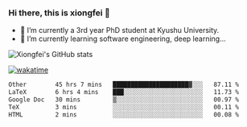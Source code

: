 ### Hi there, this is xiongfei 👋


- 🔭 I’m currently a 3rd year PhD student at Kyushu University.
- 🌱 I’m currently learning software engineering, deep learning...

<!--
**X1on9f31/X1on9f31** is a ✨ _special_ ✨ repository because its `README.md` (this file) appears on your GitHub profile.
Here are some ideas to get you started:
-->

![Xiongfei's GitHub stats](https://github-readme-stats.vercel.app/api?username=X1on9f31)


[![wakatime](https://wakatime.com/badge/user/9e8d5516-d162-43e7-9563-87295d455a71.svg)](https://wakatime.com/@9e8d5516-d162-43e7-9563-87295d455a71)

<!--START_SECTION:waka-->

```txt
Other        45 hrs 7 mins   █████████████████████▓░░░   87.11 %
LaTeX        6 hrs 4 mins    ███░░░░░░░░░░░░░░░░░░░░░░   11.73 %
Google Doc   30 mins         ▒░░░░░░░░░░░░░░░░░░░░░░░░   00.97 %
TeX          3 mins          ░░░░░░░░░░░░░░░░░░░░░░░░░   00.11 %
HTML         2 mins          ░░░░░░░░░░░░░░░░░░░░░░░░░   00.08 %
```

<!--END_SECTION:waka-->

